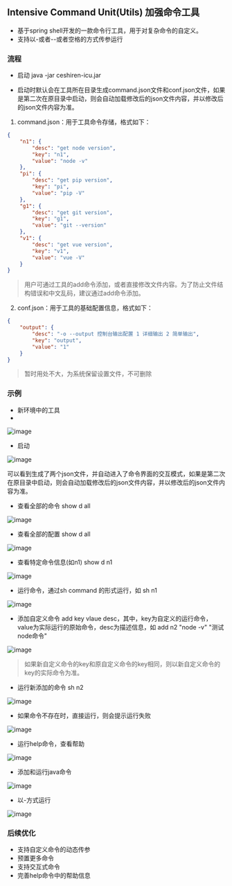 
## Intensive Command Unit(Utils) 加强命令工具

- 基于spring shell开发的一款命令行工具，用于对复杂命令的自定义。
- 支持以-或者--或者空格的方式传参运行

### 流程

- 启动 java -jar ceshiren-icu.jar

- 启动时默认会在工具所在目录生成command.json文件和conf.json文件，如果是第二次在原目录中启动，则会自动加载修改后的json文件内容，并以修改后的json文件内容为准。

1. command.json：用于工具命令存储，格式如下：

```json
{
	"n1": {
		"desc": "get node version",
		"key": "n1",
		"value": "node -v"
	},
	"pi": {
		"desc": "get pip version",
		"key": "pi",
		"value": "pip -V"
	},
	"g1": {
		"desc": "get git version",
		"key": "g1",
		"value": "git --version"
	},
	"v1": {
		"desc": "get vue version",
		"key": "v1",
		"value": "vue -V"
	}
}

```
> 用户可通过工具的add命令添加，或者直接修改文件内容。为了防止文件结构错误和中文乱码，建议通过add命令添加。

2. conf.json：用于工具的基础配置信息，格式如下：

```json
{
	"output": {
		"desc": "-o --output 控制台输出配置 1 详细输出 2 简单输出",
		"key": "output",
		"value": "1"
	}
}
```
> 暂时用处不大，为系统保留设置文件，不可删除

### 示例

- 新环境中的工具
- 
![image](https://user-images.githubusercontent.com/30685788/133551035-bc0b65c5-7e0d-4881-93a2-4c1f6a08e154.png)

- 启动

![image](https://user-images.githubusercontent.com/30685788/133551126-3f41fab7-3273-4c40-864f-e8f14be2cd3f.png)

可以看到生成了两个json文件，并自动进入了命令界面的交互模式，如果是第二次在原目录中启动，则会自动加载修改后的json文件内容，并以修改后的json文件内容为准。

- 查看全部的命令 show d all

![image](https://user-images.githubusercontent.com/30685788/133551195-a979ba2e-f9aa-410f-8e7f-b8f8259deb1e.png)

- 查看全部的配置 show d all

![image](https://user-images.githubusercontent.com/30685788/133552432-e9311d5e-f6ce-42b1-bb93-22e35edf1ae6.png)


- 查看特定命令信息(如n1) show d n1

![image](https://user-images.githubusercontent.com/30685788/133551275-f6a1a9b1-8a76-43b4-98ce-7d8a4c11eeff.png)

- 运行命令，通过sh command 的形式运行，如 sh n1

![image](https://user-images.githubusercontent.com/30685788/133551375-366375b1-df46-4675-8065-369250851628.png)

- 添加自定义命令 add key vlaue desc，其中，key为自定义的运行命令，value为实际运行的原始命令，desc为描述信息，如 add n2 "node -v" "测试node命令"

![image](https://user-images.githubusercontent.com/30685788/133551598-c08e1dc4-4d59-43ea-a23a-b670f1c2aef1.png)

> 如果新自定义命令的key和原自定义命令的key相同，则以新自定义命令的key的实际命令为准。

- 运行新添加的命令 sh n2

![image](https://user-images.githubusercontent.com/30685788/133551979-d820196e-e3c8-4447-8e51-d74ec4c6a88c.png)

- 如果命令不存在时，直接运行，则会提示运行失败

![image](https://user-images.githubusercontent.com/30685788/133552203-d3941d7d-6183-437b-aa7f-f179c66fa113.png)


- 运行help命令，查看帮助

![image](https://user-images.githubusercontent.com/30685788/133552498-7752e08b-3259-4ade-a5c7-52de21a4a3ee.png)


- 添加和运行java命令

![image](https://user-images.githubusercontent.com/30685788/133552831-5b31fe38-392f-4512-b4f1-5e1bed9914c7.png)

- 以-方式运行

![image](https://user-images.githubusercontent.com/30685788/133552920-c34031aa-5118-4ada-ab76-abe10ee543c5.png)

### 后续优化

- 支持自定义命令的动态传参
- 预置更多命令
- 支持交互式命令
- 完善help命令中的帮助信息

